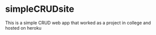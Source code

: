 # simpleCRUDsite
This is a simple CRUD web app that worked as a project in college and hosted on heroku
